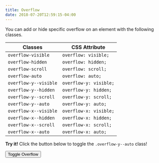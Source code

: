 ```yaml
---
title: Overflow
date: 2018-07-20T12:59:15-04:00
---
```


You can add or hide specific overflow on an element with the following classes.

<div class="mb-3">

| Classes               | CSS Attribute          |
| --------------------- | ---------------------- |
| `overflow-visible`    | `overflow: visible;`   |
| `overflow-hidden`     | `overflow: hidden;`    |
| `overflow-scroll`     | `overflow: scroll;`    |
| `overflow-auto`       | `overflow: auto;`      |
| `overflow-y--visible` | `overflow-y: visible;` |
| `overflow-y--hidden`  | `overflow-y: hidden;`  |
| `overflow-y--scroll`  | `overflow-y: scroll;`  |
| `overflow-y--auto`    | `overflow-y: auto;`    |
| `overflow-x--visible` | `overflow-x: visible;` |
| `overflow-x--hidden`  | `overflow-x: hidden;`  |
| `overflow-x--scroll`  | `overflow-x: scroll;`  |
| `overflow-x--auto`    | `overflow-x: auto;`    |

</div>

<p class="flex flex--align-center flex--wrap mb-2">
    <i class="pi-rocket mr-1 text-negative"></i>
    <strong class="mr-1">Try it!</strong> 
    Click the button below to toggle the <code class="mx-1">.overflow-y--auto</code> class!
</p>

<div class="block-container">
    <div class="block laptop-up-6 overflow-y--hidden">
        <button class="button button-primary background-salmon text-white button--lg overflow-button">Toggle Overflow</button>
        <div class="mt-2 mb-7 p-3 border border--color-med-blue overflow-paragraph" style="height: 7rem;">
            <h2 class="skeleton skeleton--md"></h2>
            <p class="skeleton" data-lines="5"></p>
            <p class="skeleton" data-lines="3"></p>
            <p class="skeleton" data-lines="6"></p>
        </div>
    </div>
</div>